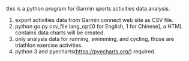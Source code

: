this is a python program for Garmin sports activities data analysis.
1. export activities data from Garmin connect web site as CSV file.
2. python go.py csv_file lang_opt[0 for English, 1 for Chinese], a HTML contains data charts will be created.
3. only analysis data for running, swimming, and cycling, those are triathlon exercise activities.
4. python 3 and pyecharts(https://pyecharts.org/) required.
